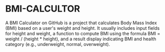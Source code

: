 # BMI-CALCULTOR
A BMI Calculator on GitHub is a project that calculates Body Mass Index (BMI) based on a user's weight and height. It usually includes input fields for height and weight, a function to compute BMI using the formula BMI = weight / (height * height), and a result display indicating BMI and health category (e.g., underweight, normal, overweight). 
